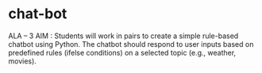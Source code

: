 # chat-bot
ALA – 3 AIM : Students will work in pairs to create a simple rule-based chatbot using Python. The chatbot should respond to user inputs based on predefined rules (ifelse conditions) on a selected topic (e.g., weather, movies).
